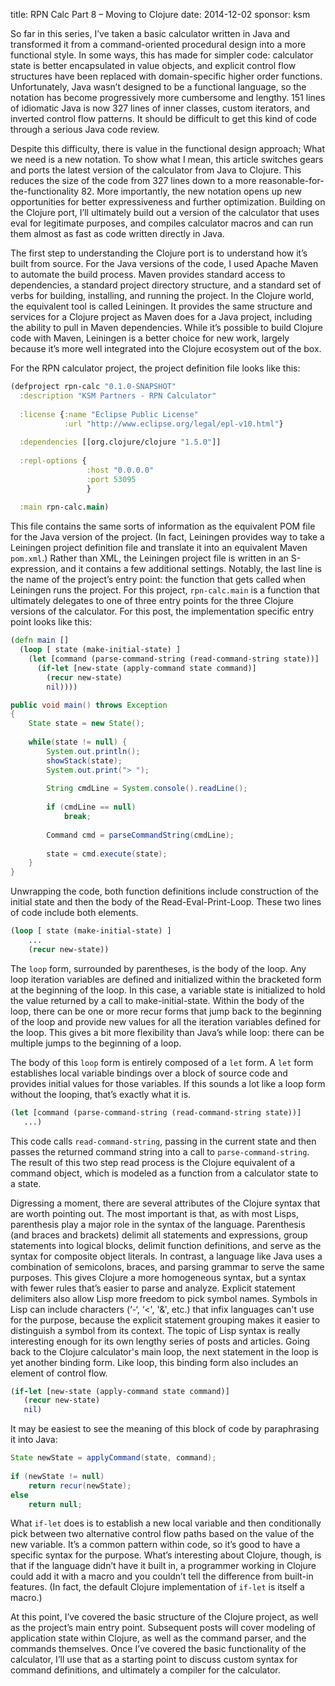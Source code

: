 title: RPN Calc Part 8 – Moving to Clojure
date: 2014-12-02
sponsor: ksm

So far in this series, I’ve taken a basic calculator written in Java
and transformed it from a command-oriented procedural design into a
more functional style. In some ways, this has made for simpler code:
calculator state is better encapsulated in value objects, and explicit
control flow structures have been replaced with domain-specific higher
order functions. Unfortunately, Java wasn’t designed to be a
functional language, so the notation has become progressively more
cumbersome and lengthy. 151 lines of idiomatic Java is now 327 lines
of inner classes, custom iterators, and inverted control flow
patterns. It should be difficult to get this kind of code through a
serious Java code review.

Despite this difficulty, there is value in the functional design
approach; What we need is a new notation. To show what I mean, this
article switches gears and ports the latest version of the calculator
from Java to Clojure. This reduces the size of the code from 327 lines
down to a more reasonable-for-the-functionality 82. More importantly,
the new notation opens up new opportunities for better expressiveness
and further optimization. Building on the Clojure port, I’ll
ultimately build out a version of the calculator that uses eval for
legitimate purposes, and compiles calculator macros and can run them
almost as fast as code written directly in Java.


The first step to understanding the Clojure port is to understand how
it’s built from source. For the Java versions of the code, I used
Apache Maven to automate the build process. Maven provides standard
access to dependencies, a standard project directory structure, and a
standard set of verbs for building, installing, and running the
project. In the Clojure world, the equivalent tool is called
Leiningen. It provides the same structure and services for a Clojure
project as Maven does for a Java project, including the ability to
pull in Maven dependencies. While it’s possible to build Clojure code
with Maven, Leiningen is a better choice for new work, largely because
it’s more well integrated into the Clojure ecosystem out of the box.

For the RPN calculator project, the project definition file looks like this:

```clojure
(defproject rpn-calc "0.1.0-SNAPSHOT"
  :description "KSM Partners - RPN Calculator"
 
  :license {:name "Eclipse Public License"
            :url "http://www.eclipse.org/legal/epl-v10.html"}
 
  :dependencies [[org.clojure/clojure "1.5.0"]]
 
  :repl-options {
                 :host "0.0.0.0"
                 :port 53095
                 }
 
  :main rpn-calc.main)
```

This file contains the same sorts of information as the equivalent POM
file for the Java version of the project. (In fact, Leiningen provides
way to take a Leiningen project definition file and translate it into
an equivalent Maven `pom.xml`.) Rather than XML, the Leiningen project
file is written in an S-expression, and it contains a few additional
settings. Notably, the last line is the name of the project’s entry
point: the function that gets called when Leiningen runs the
project. For this project, `rpn-calc.main` is a function that ultimately
delegates to one of three entry points for the three Clojure versions
of the calculator. For this post, the implementation specific entry
point looks like this:

```clojure
(defn main []
  (loop [ state (make-initial-state) ]
    (let [command (parse-command-string (read-command-string state))]
      (if-let [new-state (apply-command state command)]
        (recur new-state)
        nil))))
```

```java
public void main() throws Exception
{
    State state = new State();
 
    while(state != null) {
        System.out.println();
        showStack(state);
        System.out.print("> ");
 
        String cmdLine = System.console().readLine();
 
        if (cmdLine == null)
            break;
 
        Command cmd = parseCommandString(cmdLine);
 
        state = cmd.execute(state);
    }
}
```

Unwrapping the code, both function definitions include construction of
the initial state and then the body of the Read-Eval-Print-Loop. These
two lines of code include both elements.

```clojure
(loop [ state (make-initial-state) ]
    ...
    (recur new-state))
```

The `loop` form, surrounded by parentheses, is the body of the loop. Any
loop iteration variables are defined and initialized within the
bracketed form at the beginning of the loop. In this case, a variable
state is initialized to hold the value returned by a call to
make-initial-state. Within the body of the loop, there can be one or
more recur forms that jump back to the beginning of the loop and
provide new values for all the iteration variables defined for the
loop. This gives a bit more flexibility than Java’s while loop: there
can be multiple jumps to the beginning of a loop.

The body of this `loop` form is entirely composed of a `let` form. A
`let` form establishes local variable bindings over a block of source
code and provides initial values for those variables. If this sounds a
lot like a loop form without the looping, that’s exactly what it is.

```clojure
(let [command (parse-command-string (read-command-string state))]
   ...)
```
   
This code calls `read-command-string`, passing in the current state and
then passes the returned command string into a call to
`parse-command-string`. The result of this two step read process is the
Clojure equivalent of a command object, which is modeled as a function
from a calculator state to a state.

Digressing a moment, there are several attributes of the Clojure
syntax that are worth pointing out. The most important is that, as
with most Lisps, parenthesis play a major role in the syntax of the
language. Parenthesis (and braces and brackets) delimit all statements
and expressions, group statements into logical blocks, delimit
function definitions, and serve as the syntax for composite object
literals. In contrast, a language like Java uses a combination of
semicolons, braces, and parsing grammar to serve the same
purposes. This gives Clojure a more homogeneous syntax, but a syntax
with fewer rules that’s easier to parse and analyze. Explicit
statement delimiters also allow Lisp more freedom to pick symbol
names. Symbols in Lisp can include characters (‘-‘, ‘<', '&', etc.)
that infix languages can't use for the purpose, because the explicit
statement grouping makes it easier to distinguish a symbol from its
context. The topic of Lisp syntax is really interesting enough for its
own lengthy series of posts and articles. Going back to the Clojure
calculator's main loop, the next statement in the loop is yet another
binding form. Like loop, this binding form also includes an element of
control flow.

```clojure
(if-let [new-state (apply-command state command)]
   (recur new-state)
   nil)
```

It may be easiest to see the meaning of this block of code by
paraphrasing it into Java:

```java
State newState = applyCommand(state, command);
 
if (newState != null)
    return recur(newState);
else
    return null;
```

What `if-let` does is to establish a new local variable and then
conditionally pick between two alternative control flow paths based on
the value of the new variable. It’s a common pattern within code, so
it’s good to have a specific syntax for the purpose. What’s
interesting about Clojure, though, is that if the language didn’t have
it built in, a programmer working in Clojure could add it with a macro
and you couldn’t tell the difference from built-in features. (In fact,
the default Clojure implementation of `if-let` is itself a macro.)

At this point, I’ve covered the basic structure of the Clojure
project, as well as the project’s main entry point. Subsequent posts
will cover modeling of application state within Clojure, as well as
the command parser, and the commands themselves. Once I’ve covered the
basic functionality of the calculator, I’ll use that as a starting
point to discuss custom syntax for command definitions, and ultimately
a compiler for the calculator.


